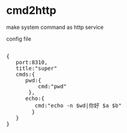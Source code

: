 cmd2http
=========

make system command as http service

config file
<pre>    
{
   port:8310,
   title:"super"
   cmds:{
      pwd:{
          cmd:"pwd"
       },
      echo:{
         cmd:"echo -n $wd|你好 $a $b"
        }
   }
}
</pre>